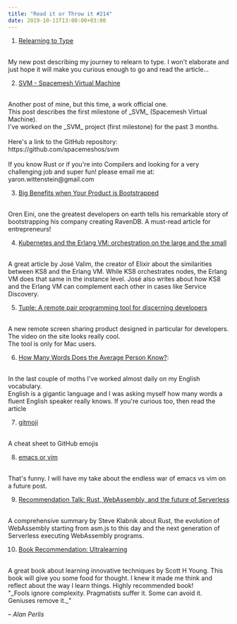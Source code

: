 ```yaml
---
title: "Read it or Throw it #214"
date: 2019-10-11T13:00:00+03:00
---
```


1. [Relearning to Type][relearning-to-type]
<br/>
My new post describing my journey to relearn to type.
I won't elaborate and just hope it will make you curious enough to go and read the article...

2. [SVM - Spacemesh Virtual Machine][svm-medium]
<br/>
Another post of mine, but this time, a work official one.
<br/>
This post describes the first milestone of _SVM_ (Spacemesh Virtual Machine).
<br/>
I've worked on the _SVM_ project (first milestone) for the past 3 months.
<br/><br/>
Here's a link to the GitHub repository:<br/>
https://github.com/spacemeshos/svm
<br/><br/>
If you know Rust or if you're into Compilers and looking for a very challenging job
and super fun!  please email me at: yaron.wittenstein@gmail.com

3. [Big Benefits when Your Product is Bootstrapped][product-bootstrap]
<br/>
Oren Eini, one the greatest developers on earth tells his remarkable story of bootstrapping his company creating RavenDB.
A must-read article for entrepreneurs!

4. [Kubernetes and the Erlang VM: orchestration on the large and the small][kubernetes-and-the-erlang-vm]
<br/>
A great article by José Valim, the creator of Elixir about the similarities between KS8 and the Erlang VM.
While KS8 orchestrates nodes, the Erlang VM does that same in the instance level.
José also writes about how KS8 and the Erlang VM can complement each other in cases like Service Discovery.

5. [Tuple: A remote pair programming tool for discerning developers][tuple]
<br/>
A new remote screen sharing product designed in particular for developers.
<br/>
The video on the site looks really cool.
<br/>
The tool is only for Mac users.

6. [How Many Words Does the Average Person Know?][how-many-words]:
<br/>
In the last couple of moths I've worked almost daily on my English vocabulary.
<br/>
English is a gigantic language and I was asking myself how many words a fluent English speaker really knows.
If you're curious too, then read the article

7. [gitmoji][gitmoji]
<br/>
A cheat sheet to GitHub emojis

8. [emacs or vim][emacs-or-vim]
<br/>
That's funny. I will have my take about the endless war of emacs vs vim on a future post.

9. [Recommendation Talk: Rust, WebAssembly, and the future of Serverless][future-of-serverless]
<br/>
A comprehensive summary by Steve Klabnik about Rust, the evolution of WebAssembly starting from asm.js
to this day and the next generation of Serverless executing WebAssembly programs.

10. [Book Recommendation: Ultralearning][ultralearning]
<br/>
A great book about learning innovative techniques by Scott H Young.
This book will give you some food for thought. I knew it made me think and reflect about the way I learn things.
Highly recommended book!

<br/>
"_Fools ignore complexity. Pragmatists suffer it. Some can avoid it. Geniuses remove it._"

– _Alan Perlis_


[svm-medium]: https://medium.com/spacemesh/svm-446b106025bd
[relearning-to-type]: https://gryphon.dev/2019/10/04/relearning-to-type/
[product-bootstrap]: https://www.linkedin.com/pulse/big-benefits-when-your-product-bootstrapped-oren-eini/
[kubernetes-and-the-erlang-vm]: http://blog.plataformatec.com.br/2019/10/kubernetes-and-the-erlang-vm-orchestration-on-the-large-and-the-small/
[rust-futures]: https://www.viget.com/articles/understanding-futures-in-rust-part-1/
[how-many-words]: https://wordcounter.io/blog/how-many-words-does-the-average-person-know/
[gitmoji]: https://gitmoji.carloscuesta.me/
[future-of-serverless]: https://www.youtube.com/watch?v=CMB6AlE1QuI
[emacs-or-vim]: https://www.youtube.com/watch?v=V3QF1uAvbkU
[ultralearning]: https://www.scotthyoung.com/blog/ultralearning/
[tuple]: https://tuple.app/

